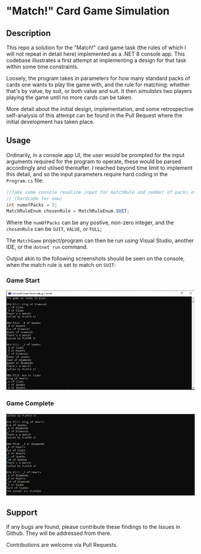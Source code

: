 # "Match!" Card Game Simulation
## Description
This repo a solution for the "Match!" card game task (the rules of which I will not repeat in detail here) implemented as a .NET 8 console app. This codebase illustrates a first attempt at implementing a design for that task within some time constraints. 

Loosely, the program takes in parameters for how many standard packs of cards one wants to play the game with, and the rule for matching: whether that's by value, by suit, or both value and suit. It then _simulates_ two players playing the game until no more cards can be taken.   

More detail about the initial design, implementation, and some retrospective self-analysis of this attempt can be found in the Pull Request where the initial development has taken place. 

## Usage
Ordinarily, in a console app UI, the user would be prompted for the input arguments required for the program to operate, these would be parsed accordingly and utilsed thereafter. I reached beyond time limit to implement this detail, and so the input parameters require hard coding in the `Program.cs` file: 

```csharp
//Take some console readline input for matchRule and number of packs of cards.
// (hardcode for now)
int numofPacks = 3;
MatchRuleEnum chosenRule = MatchRuleEnum.SUIT;
```
Where the `numOfPacks` can be any postive, non-zero integer, and the `chosenRule` can be `SUIT`, `VALUE`, or `FULL`;

The `MatchGame` project/program can then be run using Visual Studio, another IDE, or the `dotnet run` command. 

Output akin to the following screenshots should be seen on the console, when the match rule is set to match on `SUIT`: 
### Game Start
![alt text](images/GameStart.png)

### Game Complete
![alt text](images/GameComplete.png)

## Support
If any bugs are found, please contribute these findings to the Issues in Github. They will be addressed from there. 

Contributions are welcome via Pull Requests. 